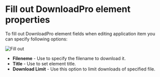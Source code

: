 # Fill out DownloadPro element properties

To fill out DownloadPro element fields when editing application item you can specify following options:

![Fill out](/images/fill_out.png)

* **Fileneme** - Use to specify the filename to download it.
* **Title** - Use to set element title.
* **Download Limit** - Use this option to limit downloads of specified file.